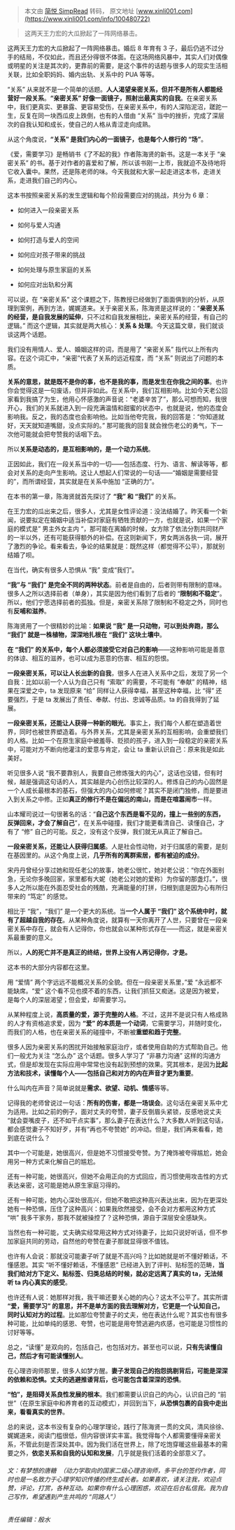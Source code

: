 > 本文由 [简悦 SimpRead](http://ksria.com/simpread/) 转码， 原文地址 [www.xinli001.com](https://www.xinli001.com/info/100480722)

> 这两天王力宏的大瓜掀起了一阵网络暴击。

这两天王力宏的大瓜掀起了一阵网络暴击。婚后 8 年育有 3 子，最后仍逃不过分手的结局，不仅如此，而且还分得很不体面。在这场网络风暴中，其实人们对偶像或明星的关注是其次的，更靠前的需要，是这个事件的话题与很多人的现实生活相关联，比如全职妈妈、婚内出轨、关系中的 PUA 等等。

“关系” 从来就不是一个简单的话题。**人人渴望亲密关系，但并不是所有人都能经营好一段关系**。**“亲密关系” 好像一面镜子，照射出最真实的自我**。在亲密关系中，我们更真实、更暴露、更容易受伤，在亲密关系中，有的人深陷泥沼，蹉跎一生，反复在同一块西瓜皮上跌倒，也有的人借由 “关系” 当中的挫折，完成了深层次的自我认知和成长，使自己的人格从青涩走向成熟。

从这个角度说，**“关系” 是我们内心的一面镜子，也是每个人修行的 “场”**。

《爱，需要学习》是畅销书《了不起的我》作者陈海贤的新书。这是一本关于 “亲密关系” 的书。基于对作者的喜爱和了解，所以该书刚一上市，我就迫不及待地将它收入囊中。果然，还是陈老师的味。今天我就和大家一起走进这本书，走进关系，走进我们自己的内心。

这本书按照亲密关系的发生逻辑和每个阶段需要应对的挑战，共分为 6 章：

*   如何进入一段亲密关系
    
*   如何与爱人沟通
    
*   如何打造与爱人的空间
    
*   如何应对孩子带来的挑战
    
*   如何处理与原生家庭的关系
    
*   如何应对出轨和分离
    

可以说，在 “亲密关系” 这个课题之下，陈教授已经做到了面面俱到的分析，从原理到案例，再到方法，娓娓道来。关于亲密关系，陈海贤是这样说的：“**亲密关系的经营，是自我发展的延伸**，只不过和自我发展相比，亲密关系的经营，有自己的逻辑。” 而这个逻辑，其实就是两大核心：**关系 & 处理**。今天这篇文章，我们就谈谈这两个话题。

我们没有用情人、爱人、婚姻这样的词，而是用了 “亲密关系” 指代以上所有内容。在这个词汇中，“亲密”代表了关系的远近程度，而 “关系” 则说出了问题的本质。

**关系的意思，就是既不是你的事，也不是我的事，而是发生在你我之间的事**。也许你会觉得这是一句废话，但并非如此。在关系中，我们互相影响。比如今天老公回家看到我搞了为生，他用心怀感激的声音说：“老婆辛苦了”，那么可想而知，我很开心，我们的关系就进入到一段充满温情和甜蜜的状态中，也就是说，他的态度会影响我。反之，我的态度也会影响他。比如当他夸完我，我的回答是：“你知道就好，天天就知道嘴甜，没点实际的。” 那可能我的回复就会挫伤老公的勇气，下一次他可能就会把夸赞我的话咽下去。

所以**关系是动态的，是互相影响的，是一个动力系统**。

正因如此，我们在一段关系当中的一切——包括态度、行为、语言、解读等等，都会对关系的走向产生影响。这让人想起人们常说的一句话——“婚姻是需要经营的”，而所谓经营，其实就是在关系中施加 “正确的力”。

在本书的第一章，陈海贤就首先探讨了 **“我” 和 “我们”** 的关系。

在王力宏的瓜出来之后，很多人，尤其是女性评论道：没法结婚了。昨天看一个新闻，说要拟定在婚姻中适当补偿对家庭有牺牲贡献的一方，也就是说，如果一个家庭的模式是” 男主外女主内 “，那可能在离婚的时候，女方除了依法分割共同财产的一半以外，还有可能获得额外的补偿。在这则新闻下，男女两派各执一词，展开了激烈的争论。看来看去，争论的结果就是：既然这样（都觉得不公平），那就别结婚了呗。

在当代，确实有很多人恐惧从 “我” 变成“我们”。

**“我”与 “我们” 是完全不同的两种状态**。前者是自由的，后者则带有限制的意味。很多人之所以选择前者（单身），其实是因为他们看到了后者的 “**限制和不稳定**”。所以，他们宁愿选择前者的孤独。但是，亲密关系除了限制和不稳定之外，同时也有**反哺和滋养**。

陈海贤用了一个很精妙的比喻：**如果说 “我” 是一只动物，可以到处奔跑，那么 “我们” 就是一株植物，深深地扎根在 “我们” 这块土壤中**。

**在 “我们” 的关系中，每个人都必须接受它对自己的影响**——这种影响可能是善意的体谅、相互的滋养，也可以成为恶意的伤害、相互的怨恨。

**一段亲密关系，可以让人长出新的自我**，很多人在进入关系中之后，发现了另一个自我：比如以前一个人认为自己只有 “索取” 的需要，不可能有 “奉献” 的精神，结果在深爱之中，ta 发现原来 “给” 同样让人获得幸福，甚至这种幸福，比 “得” 还要强烈，于是 ta 发展出了责任、奉献、付出、忠诚等品质。ta 的自我得到了延展。

**一段亲密关系，还能让人获得一种新的眼光**。事实上，我们每个人都在塑造着世界，同时也被世界塑造着。与外界关系，尤其是亲密关系的互相影响，会重塑我们的人格。比如一个在原生家庭中被羞辱、贬损的孩子，进入到一段稳定的亲密关系中，可能对方不断向他灌注的爱意与肯定，会让 ta 重新认识自己：原来我是如此美好。

听见很多人说 “我不要靠别人，我要自己修炼强大的内心”，这话也没错，但有时候，越是强调这句话的人，其实越是内心创伤比较深的人。修炼自己的内心固然是一个人成长最根本的基石，但强大的内心如何修呢？其实不是闭门独修，而是要进入到关系之中修。正如**真正的修行不是在偏远的南山，而是在喧嚣闹市**一样。

山本耀司说过一句很著名的话：“**自己这个东西是看不见的，撞上一些别的东西，反弹回来，才会了解自己**”，在关系中碰撞，我们才能更看清自己、读懂自己，才有了 “修” 自己的可能。反之，没有这个反弹，我们就无从真正了解自己。

**一段亲密关系，还能让人获得归属感**。人是社会性动物，对于归属感的需要，是刻在基因里的。从这个角度上说，**几乎所有的离群索居，都有被迫的成分**。

宋丹丹曾经分享过她和现任老公的故事，她老公很忙，她对老公说：“你在外面别急，无论你多晚回家，家里都有大妮（她老公对她的爱称）为你留的那盏灯。”，很多人之所以能在外面忍受社会的残酷，充满能量的打拼，归根到底是因为心有所归带来的 “笃定” 的感觉。

相比于 “我”，“我们” 是一个更大的系统。当**一个人属于 “我们” 这个系统中时，就有了超越自我的存在**。从某种角度说，就算有一天你离开了人世，只要曾在一段亲密关系中存在，就会有人记得你，你也就会以某种形式存在——而这，就是亲密关系最重要的意义。

所以，**人的死亡并不是真正的终结，世界上没有人再记得你，才是。**

这本书的大部分内容都在这里。

用 “爱情” 两个字远远不能概况关系的全貌。但在一段亲密关系里，”爱 “永远都不能缺席。“爱” 这个看不见也摸不着的东西，让我们抓狂又痴迷。这是因为被爱，是每个人的深层渴望；但会爱，却需要学习。

从某种程度上说，**高质量的爱，源于完整的人格**。不过，这并不是说只有人格成熟的人才有资格追求爱，因为 **“爱” 的本质是一个动词**，它需要学习，并随时变化，而我们的人格，也在亲密关系的碰撞中，不断被**重塑和趋于完整**。

很多人因为亲密关系的困扰开始接触家庭治疗，或者使用自助的方式帮助自己。他们一般尤为关注 “怎么办” 这个话题。很多人学习了 “非暴力沟通” 这样的沟通方式，但是却发现在实际应用中常常也没有起到预想的效果。究其根本，是因为**比起方法和技术，读懂每个人——包括自己和对方的内在声音才更为重要**。

什么叫内在声音？简单说就是**需求、欲望、动机、情感**等等。

记得我的老师曾说过一句话：**所有的伤害，都是一场误会**。这句话在亲密关系中尤为适用。比如之前的例子，面对丈夫的夸赞，妻子反倒眉头紧锁，反感地说丈夫 “就会耍嘴皮子，还不如干点实事”，那么妻子在表达什么？大多数人听到这句话，都会感觉妻子不知好歹，并有“再也不夸赞她” 的冲动。但是，我们再来看看，她到底在说什么？

其中一个可能是，她很高兴，但是她不习惯接受夸赞。为了掩饰被夸得尴尬，她会用另一种方式来化解自己的尴尬。

还有一种可能，她很高兴，但她不会用正向的方式回应，而习惯使用攻击性的方式表达亲密，这可能是她从原生家庭习得的。

还有一种可能，她内心深处很高兴，但她不敢把这种高兴表达出来，因为在更深处她有一种恐惧，压住了这种高兴：如果我欣然接受，会不会对方都用这种方式 “哄” 我多干家务，那我不就被操控了？这种恐惧，源自于深层安全感缺失。

当然也有一种可能，丈夫确实经常用这种方式对待妻子，比如只说好听话，但不参加家庭共同的劳动，自然他的夸赞在妻子那就显得很不值钱。

也许有人会说：那就没可能妻子听了就是不高兴吗？比如她就是听不懂好赖话，不懂感恩。其实 “听不懂好赖话，不懂感恩” 已经进入到了评判、贴标签的范畴，**当我们给对方下定义、贴标签、归类总结的时候，就必定远离了真实的 ta，无法倾听 ta 内心真实的感受**。

也许还有人说：她那样对我，我干嘛还要关心她的内心？这太不公平了。其实所谓 **“爱，需要学习” 的意思，并不是单方面的我去理解对方，它更是一个认知自己，同时认知对方的过程**。比如那位夸赞妻子的丈夫，他在表达什么呢？其实也有很多种可能，比如单纯的感恩、夸赞，也可能是用夸赞逃避内疚感，也可能是习惯性的讨好等等。

总之，“读懂” 是双向的，包括自己，也包括对方。甚至也可以说，**只有先读懂自己，然后才有可能读懂别人**。

在心理咨询师那里，很多人如梦方醒。**妻子发现自己的抱怨挑剔背后，可能是深深的依赖和恐惧。丈夫的逃避推诿背后，也可能包含着深深的恐惧**。

**“怕”，是阻碍关系良性发展的根本**。我们都需要认识自己的内心，认识自己的 “前世”（在原生家庭中和养育者的互动模式），并回到当下，**从恐惧包裹的自我中走出来，看看真实的世界**。

总的来说，这本书没有复杂的心理学理论，践行了陈海贤一贯的文风，清风徐徐、娓娓道来，阅读门槛很低，但内容很详实丰富。我觉得每个人都需要懂得亲密关系，不管此刻是否深处其中。因为我们活在世界上，除了吃饱穿暖这些最基本的需要之外，**依恋关系和自我的认知和发展**，几乎就是我们活着的全部意义了。

###### 文：有梦想的唐糖  （动力学取向的国家二级心理咨询师，多平台的签约作者，同时也是一名致力于心理学知识传播的终生成长者。如果喜欢，请关注我，欢迎点赞，评论，打赏，各种互动。如果你有什么心理困惑，欢迎在后台私信我。我为自己写作，希望遇到产生共鸣的 “同路人”）

###### 责任编辑：殷水